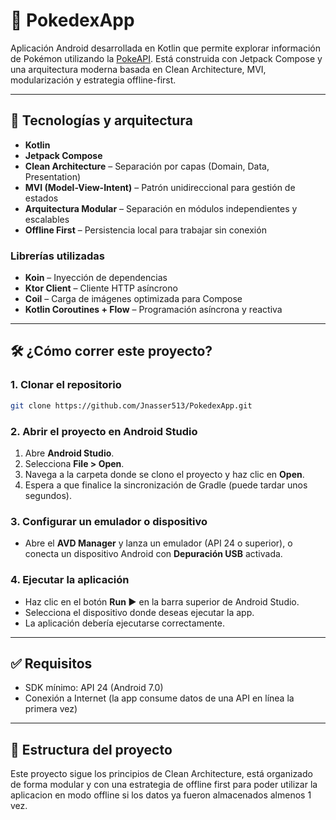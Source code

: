 # 📱 PokedexApp

Aplicación Android desarrollada en Kotlin que permite explorar información de Pokémon utilizando la [PokeAPI](https://pokeapi.co/). Está construida con Jetpack Compose y una arquitectura moderna basada en Clean Architecture, MVI, modularización y estrategia offline-first.

---

## 🚀 Tecnologías y arquitectura

- **Kotlin**
- **Jetpack Compose**
- **Clean Architecture** – Separación por capas (Domain, Data, Presentation)
- **MVI (Model-View-Intent)** – Patrón unidireccional para gestión de estados
- **Arquitectura Modular** – Separación en módulos independientes y escalables
- **Offline First** – Persistencia local para trabajar sin conexión

### Librerías utilizadas

- **Koin** – Inyección de dependencias
- **Ktor Client** – Cliente HTTP asíncrono
- **Coil** – Carga de imágenes optimizada para Compose
- **Kotlin Coroutines + Flow** – Programación asíncrona y reactiva

---

## 🛠️ ¿Cómo correr este proyecto?

### 1. Clonar el repositorio

```bash
git clone https://github.com/Jnasser513/PokedexApp.git
```

### 2. Abrir el proyecto en Android Studio

1. Abre **Android Studio**.
2. Selecciona **File > Open**.
3. Navega a la carpeta donde se clono el proyecto y haz clic en **Open**.
4. Espera a que finalice la sincronización de Gradle (puede tardar unos segundos).

### 3. Configurar un emulador o dispositivo

- Abre el **AVD Manager** y lanza un emulador (API 24 o superior), o conecta un dispositivo Android con **Depuración USB** activada.

### 4. Ejecutar la aplicación

- Haz clic en el botón **Run ▶️** en la barra superior de Android Studio.
- Selecciona el dispositivo donde deseas ejecutar la app.
- La aplicación debería ejecutarse correctamente.

---

## ✅ Requisitos
- SDK mínimo: API 24 (Android 7.0)
- Conexión a Internet (la app consume datos de una API en línea la primera vez)

---

## 🧱 Estructura del proyecto

Este proyecto sigue los principios de Clean Architecture, está organizado de forma modular y con una estrategia de offline first para poder utilizar la aplicacion en modo offline si los datos ya fueron almacenados almenos 1 vez.

